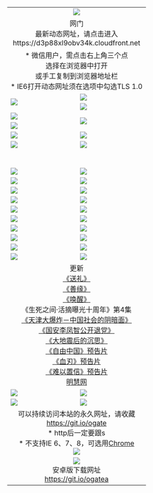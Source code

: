 ﻿<table>
  <tr></tr>
  <tr><td colspan=2 align=center><img src="https://cloud.githubusercontent.com/assets/11880933/13434984/f430fae2-e012-11e5-814f-c2df1e82b247.jpg" /></td></tr>
  <tr><td colspan=2 align=center>网门<br>最新动态网址，请点击进入
<br>https://d3p88xl9obv34k.cloudfront.net
    </td>
  </tr>
  <tr>
    <td colspan=2 align=center>* 微信用户，需点击右上角三个点<br>选择在浏览器中打开<br>或手工复制到浏览器地址栏
    <br>* IE6打开动态网址须在选项中勾选TLS 1.0</td>
  </tr>
  <tr>
    <td rowspan=2><a href="https://d3p88xl9obv34k.cloudfront.net/ogUP.aspx?name=11DKC.mp4&list=11DKC" target="_blank"><img src="https://d3p88xl9obv34k.cloudfront.net/Up/11DKC1.jpg" /></a></td> 
    <td><div><a href="https://d3p88xl9obv34k.cloudfront.net/ogUP.aspx?name=LRWS.mp4&list=LRWS" target="_blank"><img src="https://d3p88xl9obv34k.cloudfront.net/Up/LRWS.jpg" /></a></td>
   </tr>
  <tr>
    <td><a href="https://d3p88xl9obv34k.cloudfront.net/ogNiceVedio.aspx" target="_blank"><img src="https://d3p88xl9obv34k.cloudfront.net/Up/11TGKDY.jpg" /></a></td>
  </tr>
  <tr>
    <td><a href="https://d3p88xl9obv34k.cloudfront.net/ogUP.aspx?name=JQR.mp4&count=2" target="_blank"><img src="https://d3p88xl9obv34k.cloudfront.net/Up/JQR.jpg" /></a></td>   
    <td rowspan=2><a href="https://d3p88xl9obv34k.cloudfront.net/ogUP.aspx?name=JP.mp4&count=9" target="_blank"><img src="https://d3p88xl9obv34k.cloudfront.net/Up/JP.jpg" /></td>
  </tr>
  <tr>
    <td><a href="https://d3p88xl9obv34k.cloudfront.net/ogUP.aspx?name=WH.mp4" target="_blank"><img src="https://d3p88xl9obv34k.cloudfront.net/Up/WH.jpg" /></a></td>
  </tr>
  <tr>
    <td><a href="https://d3p88xl9obv34k.cloudfront.net/ogUP.aspx?name=SSZJ.mp4&list=SSZJ" target="_blank"><img src="https://d3p88xl9obv34k.cloudfront.net/Up/SSZJ.jpg" /></a></td>
    <td><a href="https://d3p88xl9obv34k.cloudfront.net/ogUP.aspx?name=1XQK.mp4&count=13" target="_blank"><img src="https://d3p88xl9obv34k.cloudfront.net/Up/1XQK.jpg" /></a</td>
  </tr>
  <tr>
    <td><a href="https://d3p88xl9obv34k.cloudfront.net/ogUP.aspx?name=ZY.mp4&count=2015|16" target="_blank"><img src="https://d3p88xl9obv34k.cloudfront.net/Up/ZY.jpg" /></a</td>
    <td><a href="https://d3p88xl9obv34k.cloudfront.net/ogUP.aspx?name=XTFY.mp4&count=B|2,A|24" target="_blank"><img src="https://d3p88xl9obv34k.cloudfront.net/Up/XTFY.jpg" /></a></td>
  </tr>
  <tr height="40">
  </tr>
  <tr>
    <td><a href="https://d3p88xl9obv34k.cloudfront.net/ogUP.aspx?name=4SQQ.mp4&list=4SQQ" target="_blank"><img src="https://d3p88xl9obv34k.cloudfront.net/Up/4SQQ0.jpg"/></a></td>
    <td><a href="https://d3p88xl9obv34k.cloudfront.net/ogUP.aspx?name=4SHQ.mp4&list=4SHQ" target="_blank"><img src="https://d3p88xl9obv34k.cloudfront.net/Up/4SHQ0.jpg"/></a></td>
  </tr>
  <tr>
    <td><a href="https://d3p88xl9obv34k.cloudfront.net/ogUP.aspx?name=4SZG.mp4&list=4SZG" target="_blank"><img src="https://d3p88xl9obv34k.cloudfront.net/Up/4SZG0.jpg"/></a></td>
    <td><a href="https://d3p88xl9obv34k.cloudfront.net/ogUP.aspx?name=4SDJ.mp4&list=4SDJ" target="_blank"><img src="https://d3p88xl9obv34k.cloudfront.net/Up/4SDJ0.jpg"/></a></td>
  </tr>
  <tr>
    <td><a href="https://d3p88xl9obv34k.cloudfront.net/ogUP.aspx?name=4SGX.mp4&list=4SGX" target="_blank"><img src="https://d3p88xl9obv34k.cloudfront.net/Up/4SGX0.jpg"/></a></td>
    <td><a href="https://d3p88xl9obv34k.cloudfront.net/ogUP.aspx?name=4SHD.mp4&list=4SHD" target="_blank"><img src="https://d3p88xl9obv34k.cloudfront.net/Up/4SHD0.jpg"/></a></td>
  </tr>
  <tr>
    <td><a href="https://d3p88xl9obv34k.cloudfront.net/ogUP.aspx?name=4CTX.mp4&list=4CTX" target="_blank"><img src="https://d3p88xl9obv34k.cloudfront.net/Up/4CTX0.jpg"/></a></td>
    <td><a href="https://d3p88xl9obv34k.cloudfront.net/ogUP.aspx?name=4CWZ.mp4&list=4CWZ" target="_blank"><img src="https://d3p88xl9obv34k.cloudfront.net/Up/4CWZ0.jpg"/></a></td>
  </tr>
  <tr>
    <td><a href="https://d3p88xl9obv34k.cloudfront.net/onUP.aspx?name=https://d1lqqjldbsh7xo.cloudfront.net/" target="_blank"><img src="https://d3p88xl9obv34k.cloudfront.net/Up/0DTW.jpg"/></a></td>
    <td><a href="https://d3p88xl9obv34k.cloudfront.net/onUP.aspx?name=https://d240ns8up8earz.cloudfront.net/acenter/" target="_blank"><img src="https://d3p88xl9obv34k.cloudfront.net/Up/0TDW.jpg" /></a></td>
  </tr>
  <tr>
    <td><a href="https://d3p88xl9obv34k.cloudfront.net/onUP.aspx?name=https://d4508d6vomz2p.cloudfront.net/gb/nsc413.htm" target="_blank"><img src="https://d3p88xl9obv34k.cloudfront.net/Up/0DJY.jpg" /></a></td>
    <td><a href="https://d3p88xl9obv34k.cloudfront.net/onUP.aspx?name=https://dilo7bqpjb57y.cloudfront.net/xtr/gb/prog204.html" target="_blank"><img src="https://d3p88xl9obv34k.cloudfront.net/Up/0XTR.jpg" /></a></td>
  </tr>
  <tr>
    <td><a href="https://d3p88xl9obv34k.cloudfront.net/onUP.aspx?name=https://d3aj00iefsmfgc.cloudfront.net/" target="_blank"><img src="https://d3p88xl9obv34k.cloudfront.net/Up/0MHW.jpg" /></a></td>
    <td><a href="https://d3p88xl9obv34k.cloudfront.net/onUP.aspx?name=https://d20wz7qt14x5d2.cloudfront.net/" target="_blank"><img src="https://d3p88xl9obv34k.cloudfront.net/Up/0ZJW.jpg" /></a></td>
  </tr>
  <tr>
    <td><a href="https://d3p88xl9obv34k.cloudfront.net/ogUP.aspx?name=0FG.zip" target="_blank"><img src="https://d3p88xl9obv34k.cloudfront.net/Up/0FG.jpg" /></a></td>
    <td><a href="https://d3p88xl9obv34k.cloudfront.net/ogUP.aspx?name=0FGA.apk" target="_blank"><img src="https://d3p88xl9obv34k.cloudfront.net/Up/0FGA.jpg" /></a></td>
  </tr>
  <tr>
    <td><a href="https://d3p88xl9obv34k.cloudfront.net/ogUP.aspx?name=0U.zip" target="_blank"><img src="https://d3p88xl9obv34k.cloudfront.net/Up/0U.jpg" /></a></td>
    <td><a href="https://d3p88xl9obv34k.cloudfront.net/ogUP.aspx?name=0UA.apk" target="_blank"><img src="https://d3p88xl9obv34k.cloudfront.net/Up/0UA.jpg" /></a></td>
  </tr>
  <tr>
    <td><a href="https://d3p88xl9obv34k.cloudfront.net/ogUP.aspx?name=0iPPOTV.zip" target="_blank"><img src="https://d3p88xl9obv34k.cloudfront.net/Up/0iPPOTV.jpg" /></a></td>
    <td><a href="https://d3p88xl9obv34k.cloudfront.net/ogUP.aspx?name=0iNTD.apk" target="_blank"><img src="https://d3p88xl9obv34k.cloudfront.net/Up/0iNTD.jpg" /></a></td>
  </tr>
  <tr>
    <td colspan=2 align=center>更新<br>
      <a href="https://d3p88xl9obv34k.cloudfront.net/ogUP.aspx?name=4ESL.mp4" target="_blank">《送礼》</a><br>
      <a href="https://d3p88xl9obv34k.cloudfront.net/ogUP.aspx?name=4ESY.mp4" target="_blank">《善缘》</a><br>
      <a href="https://d3p88xl9obv34k.cloudfront.net/ogUP.aspx?name=4EHX.mp4" target="_blank">《唤醒》</a><br>
      《生死之间·活摘曝光十周年》第4集</a><br>
      <a href="https://d3p88xl9obv34k.cloudfront.net/ogUP.aspx?name=4TJDBZ.mp4" target="_blank">《天津大爆炸－中国社会的阴暗面》</a><br>
      <a href="https://d3p88xl9obv34k.cloudfront.net/ogUP.aspx?name=4LFZ.mp4" target="_blank">《国安李凤智公开退党》</a><br>
      <a href="https://d3p88xl9obv34k.cloudfront.net/ogUP.aspx?name=4DDZHDCS.mp4" target="_blank">《大地震后的沉思》</a><br>
      <a href="https://d3p88xl9obv34k.cloudfront.net/ogUP.aspx?name=11ZYZG0.mp4" target="_blank">《自由中国》预告片</a><br>
      <a href="https://d3p88xl9obv34k.cloudfront.net/ogUP.aspx?name=11XR.mp4" target="_blank">《血刃》预告片</a><br>
      <a href="https://d3p88xl9obv34k.cloudfront.net/ogUP.aspx?name=11NYZX.mp4&count=2" target="_blank">《难以置信》预告片</a><br>
      <a href="https://d3p88xl9obv34k.cloudfront.net/onUP.aspx?name=https://www.minghui.org/" target="_blank">明慧网</a></td>
    </td>
  </tr>
  <tr>
    <td><a href="https://d3p88xl9obv34k.cloudfront.net/ogNice.aspx" target="_blank"><img src="https://d3p88xl9obv34k.cloudfront.net/Up/0WCYY.jpg" /></a></td>
    <td><a href="https://d3p88xl9obv34k.cloudfront.net/onCO.aspx?ob=600事物&op=增删改&args=WH1~%23类型6新闻%7c%23类型6评论&mode=" target="_blank"><img src="https://d3p88xl9obv34k.cloudfront.net/Up/0WZTT.jpg" /></a></td> 
  </tr>
  <tr>
    <td><a href="https://d3p88xl9obv34k.cloudfront.net/ogDY.aspx" target="_blank"><img src="https://d3p88xl9obv34k.cloudfront.net/Up/0FK.jpg" /></a></td>
    <td><a href="https://d3p88xl9obv34k.cloudfront.net/ogST.aspx" target="_blank"><img src="https://d3p88xl9obv34k.cloudfront.net/Up/0ST.jpg" /></a></td> 
  </tr>
  <tr>
    <td colspan=2 align=center>可以持续访问本站的永久网址，请收藏<br/><a href="https://git.io/ogate" target="_blank">https://git.io/ogate</a><br/>* http后一定要跟s<br/>* 不支持IE 6、7、8，可选用<a href="https://d3p88xl9obv34k.cloudfront.net/ogUP.aspx?name=0ChromePortable.zip">Chrome</a><br/><a href="https://d3p88xl9obv34k.cloudfront.net/Up/0WMGDL2.png" target="_blank"><img src="https://d3p88xl9obv34k.cloudfront.net/Up/0WMGD2.png"/></a></td>
  </tr>
  <tr>
    <td colspan=2 align=center><a href="https://d3p88xl9obv34k.cloudfront.net/ogUP.aspx?name=0oGate.apk" target="_blank"><img src="https://cloud.githubusercontent.com/assets/11880933/13720399/75e143ee-e842-11e5-9f0a-1421f423c80f.jpg" /></a><br>安卓版下载网址<br><a href="https://git.io/ogatea">https://git.io/ogatea</a></td>
  </tr>
  <!--tr>
    <td colspan=2 align=center>可能失效的动态网址
    </td>
  </tr-->
</table>
